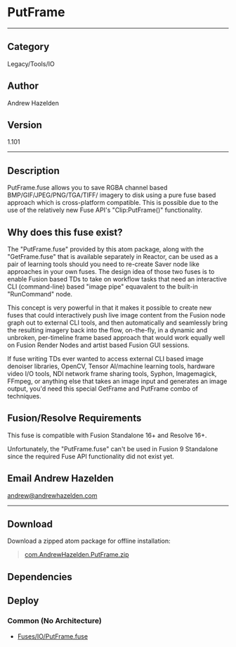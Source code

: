 # PutFrame
___

## Category
Legacy/Tools/IO

## Author
Andrew Hazelden

## Version
1.101

___

## Description
<p>PutFrame.fuse allows you to save RGBA channel based BMP/GIF/JPEG/PNG/TGA/TIFF/ imagery to disk using a pure fuse based approach which is cross-platform compatible. This is possible due to the use of the relatively new Fuse API's "Clip:PutFrame()" functionality.</p>

<h2>Why does this fuse exist?</h2>

<p>The "PutFrame.fuse" provided by this atom package, along with the "GetFrame.fuse" that is available separately in Reactor, can be used as a pair of learning tools should you need to re-create Saver node like approaches in your own fuses. The design idea of those two fuses is to enable Fusion based TDs to take on workflow tasks that need an interactive CLI (command-line) based "image pipe" equavalent to the built-in "RunCommand" node.</p>

<p>This concept is very powerful in that it makes it possible to create new fuses that could interactively push live image content from the Fusion node graph out to external CLI tools, and then automatically and seamlessly bring the resulting imagery back into the flow, on-the-fly, in a dynamic and unbroken, per-timeline frame based approach that would work equally well on Fusion Render Nodes and artist based Fusion GUI sessions.</p>

<p>If fuse writing TDs ever wanted to access external CLI based image denoiser libraries, OpenCV, Tensor AI/machine learning tools, hardware video I/O tools, NDI network frame sharing tools, Syphon, Imagemagick, FFmpeg, or anything else that takes an image input and generates an image output, you'd need this special GetFrame and PutFrame combo of techniques.</p>

<h2>Fusion/Resolve Requirements</h2>
	
<p>This fuse is compatible with Fusion Standalone 16+ and Resolve 16+.</p>

<p>Unfortunately, the "PutFrame.fuse" can't be used in Fusion 9 Standalone since the required Fuse API functionality did not exist yet.</p>

<h2>Email Andrew Hazelden</h2>
<p><a href="mailto:andrew@andrewhazelden.com">andrew@andrewhazelden.com</a></p>


___

## Download

Download a zipped atom package for offline installation:
> [com.AndrewHazelden.PutFrame.zip](https://gitlab.com/WeSuckLess/Reactor/-/archive/master/Reactor-master.zip?path=Atoms/com.AndrewHazelden.PutFrame)  

## Dependencies

## Deploy

### Common (No Architecture)

<ul>
<li><a href="https://gitlab.com/WeSuckLess/Reactor/-/blob/master/Atoms/com.AndrewHazelden.PutFrame/Fuses/IO/PutFrame.fuse?ref_type=heads">Fuses/IO/PutFrame.fuse</a></li>
</ul>

